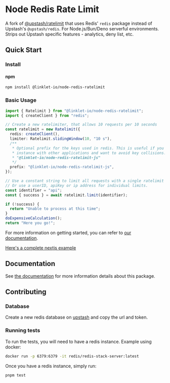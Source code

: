 # Node Redis Rate Limit

A fork of [@upstash/ratelimit](https://github.com/upstash/ratelimit) that uses Redis' `redis` package instead of Upstash's `@upstash/redis`. For Node.js/Bun/Deno serverful environments. Strips out Upstash specific features - analytics, deny list, etc.

## Quick Start

### Install

#### npm

```bash
npm install @linklet-io/node-redis-ratelimit
```

### Basic Usage

```ts
import { Ratelimit } from "@linklet-io/node-redis-ratelimit";
import { createClient } from "redis";

// Create a new ratelimiter, that allows 10 requests per 10 seconds
const ratelimit = new Ratelimit({
  redis: createClient(),
  limiter: Ratelimit.slidingWindow(10, "10 s"),
  /**
   * Optional prefix for the keys used in redis. This is useful if you want to share a redis
   * instance with other applications and want to avoid key collisions. The default prefix is
   * "@linklet-io/node-redis-ratelimit-js"
   */
  prefix: "@linklet-io/node-redis-ratelimit-js",
});

// Use a constant string to limit all requests with a single ratelimit
// Or use a userID, apiKey or ip address for individual limits.
const identifier = "api";
const { success } = await ratelimit.limit(identifier);

if (!success) {
  return "Unable to process at this time";
}
doExpensiveCalculation();
return "Here you go!";
```

For more information on getting started, you can refer to [our documentation](https://upstash.com/docs/oss/sdks/ts/ratelimit/gettingstarted).

[Here's a complete nextjs example](https://github.com/upstash/ratelimit/tree/main/examples/nextjs)

## Documentation

See [the documentation](https://upstash.com/docs/redis/sdks/ratelimit-ts/overview) for more information details about this package.

## Contributing

### Database

Create a new redis database on [upstash](https://console.upstash.com/) and copy
the url and token.

### Running tests

To run the tests, you will need to have a redis instance. Example using docker:

```sh
docker run -p 6379:6379 -it redis/redis-stack-server:latest
```

Once you have a redis instance, simply run:

```sh
pnpm test
```
